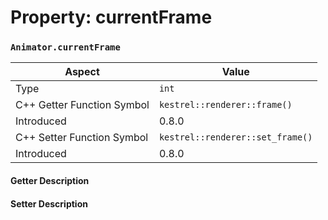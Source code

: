 
# Property: currentFrame
### `Animator.currentFrame`

| Aspect | Value |
| --- | --- |
| Type | `int` |
| C++ Getter Function Symbol | `kestrel::renderer::frame()` |
| Introduced | 0.8.0 |
| C++ Setter Function Symbol | `kestrel::renderer::set_frame()` |
| Introduced | 0.8.0 |

#### Getter Description

#### Setter Description

